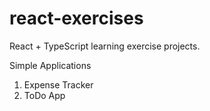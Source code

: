 # react-exercises
React + TypeScript learning exercise projects.

Simple Applications
1. Expense Tracker
2. ToDo App
